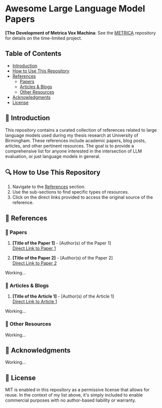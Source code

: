 # Awesome Large Language Model Papers

**[The Development of Metrica Vox Machina**: See the [METRICA](https://github.com/arunleer/METRICA) repository for details on the time-limited project.

## Table of Contents
- [Introduction](#introduction)
- [How to Use This Repository](#how-to-use-this-repository)
- [References](#references)
  - [Papers](#papers)
  - [Articles & Blogs](#articles--blogs)
  - [Other Resources](#other-resources)
- [Acknowledgments](#acknowledgments)
- [License](#license)

## 👋 Introduction

This repository contains a curated collection of references related to large language models used during my thesis research at University of Birmingham. These references include academic papers, blog posts, articles, and other pertinent resources. The goal is to provide a comprehensive list for anyone interested in the intersection of LLM evaluation, or just language models in general.

## 🔍 How to Use This Repository

1. Navigate to the [References](#references) section.
2. Use the sub-sections to find specific types of resources.
3. Click on the direct links provided to access the original source of the reference.

## 📝 References

### 📄 Papers

1. **[Title of the Paper 1]** - [Author(s) of the Paper 1]  
   [Direct Link to Paper 1](#)
   
2. **[Title of the Paper 2]** - [Author(s) of the Paper 2]  
   [Direct Link to Paper 2](#)

Working...

### 📰 Articles & Blogs

1. **[Title of the Article 1]** - [Author(s) of the Article 1]  
   [Direct Link to Article 1](#)

Working...

### 🔗 Other Resources

Working...

## 🙏 Acknowledgments

Working...

## 📜 License

MIT is enabled in this repository as a permissive license that allows for reuse. In the context of my list above, it's simply included to enable commercial purposes with no author-based liability or warranty.
